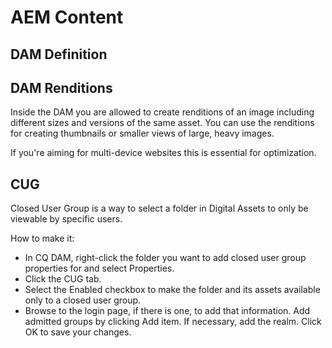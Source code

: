 # AEM Content

## DAM Definition


## DAM Renditions

Inside the DAM you are allowed to create renditions of an image including different sizes and versions of the same asset. You can use the renditions for creating thumbnails or smaller views of large, heavy images.

If you're aiming for multi-device websites this is essential for optimization.

## CUG

Closed User Group is a way to select a folder in Digital Assets to only be viewable by specific users. 

How to make it: 
- In CQ DAM, right-click the folder you want to add closed user group properties for and select Properties.
- Click the CUG tab.
- Select the Enabled checkbox to make the folder and its assets available only to a closed user group.
- Browse to the login page, if there is one, to add that information. Add admitted groups by clicking Add item. If necessary, add the realm. Click OK to save your changes.
